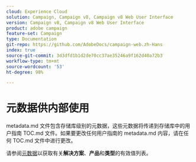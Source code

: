 ```yaml
---
cloud: Experience Cloud
solution: Campaign, Campaign v8, Campaign v8 Web User Interface
version: Campaign v8, Campaign v8 Web User Interface
product: adobe campaign
feature-set: Campaign
type: Documentation
git-repo: https://github.com/AdobeDocs/campaign-web.zh-Hans
index: true
source-git-commit: 3d3dfd1b1d2de70cc37ae35246a9f162d40a72b3
workflow-type: tm+mt
source-wordcount: '53'
ht-degree: 98%

---
```



# 元数据供内部使用

metadata.md 文件包含存储库级别的元数据，这些元数据将传递到存储库中的用户指南 TOC.md 文件。如果要更改任何用户指南的 metadata.md 内容，请在任何 TOC.md 文件中进行更改。

请参阅[元数据](https://experienceleague.adobe.com/docs/authoring-guide-exl/using/editing/user-guide-setup/metadata.html?lang=zh-Hans)以获取有关&#x200B;**解决方案**、**产品**&#x200B;和&#x200B;**类型**&#x200B;的有效值列表。
